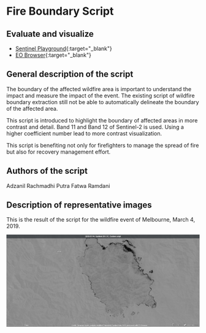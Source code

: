 # Fire Boundary Script

## Evaluate and visualize
 - [Sentinel Playground](https://apps.sentinel-hub.com/sentinel-playground/?source=S2&lat=-37.654266597292256&lng=146.74816131591797&zoom=13&preset=CUSTOM&layers=B01,B02,B03&maxcc=20&gain=1.0&gamma=1.0&time=2018-09-01%7C2019-03-04&atmFilter=&showDates=false&evalscript=ZnVuY3Rpb24gc2V0dXAoZGF0YVNvdXJjZSkgewogIHNldElucHV0Q29tcG9uZW50cyhbZGF0YVNvdXJjZS5CMTEsIGRhdGFTb3VyY2UuQjEyXSk7CiAgc2V0T3V0cHV0Q29tcG9uZW50Q291bnQoMSk7Cn0KCmxldCB2aXogPSBuZXcgSGlnaGxpZ2h0Q29tcHJlc3NWaXN1YWxpemVyU2luZ2xlKC0xLjAsIDEuMCk7CgpmdW5jdGlvbiBldmFsdWF0ZVBpeGVsKHNhbXBsZXMpIHsKICBsZXQgdmFsID0gOC41ICogKHNhbXBsZXNbMF0uQjEyIC0gc2FtcGxlc1swXS5CMTEpIC8gKHNhbXBsZXNbMF0uQjEyICsgc2FtcGxlc1swXS5CMTEgKyAwLjI1KTsgcmV0dXJuIHZpei5wcm9jZXNzKHZhbCk7Cn0%3D){:target="_blank"}    
 - [EO Browser](https://apps.sentinel-hub.com/eo-browser/?lat=-37.66174&lng=146.74456&zoom=13&time=2019-03-04&preset=CUSTOM&datasource=Sentinel-2%20L2A&layers=B01,B02,B03&evalscript=ZnVuY3Rpb24gc2V0dXAoZGF0YVNvdXJjZSkgewogIHNldElucHV0Q29tcG9uZW50cyhbZGF0YVNvdXJjZS5CMTEsIGRhdGFTb3VyY2UuQjEyXSk7CiAgc2V0T3V0cHV0Q29tcG9uZW50Q291bnQoMSk7Cn0KCmxldCB2aXogPSBuZXcgSGlnaGxpZ2h0Q29tcHJlc3NWaXN1YWxpemVyU2luZ2xlKC0xLjAsIDEuMCk7CgpmdW5jdGlvbiBldmFsdWF0ZVBpeGVsKHNhbXBsZXMpIHsKICBsZXQgdmFsID0gOC41ICogKHNhbXBsZXNbMF0uQjEyIC0gc2FtcGxlc1swXS5CMTEpIC8gKHNhbXBsZXNbMF0uQjEyICsgc2FtcGxlc1swXS5CMTEgKyAwLjI1KTsgcmV0dXJuIHZpei5wcm9jZXNzKHZhbCk7Cn0%3D){:target="_blank"} 


## General description of the script

The boundary of the affected wildfire area is important to understand the impact and measure the impact of the event. The existing script of wildfire boundary extraction still not be able to automatically delineate the boundary of the affected area.

This script is introduced to highlight the boundary of affected areas in more contrast and detail. Band 11 and Band 12 of Sentinel-2 is used. Using a higher coefficient number lead to more contrast visualization.

This script is benefiting not only for firefighters to manage the spread of fire but also for recovery management effort.

## Authors of the script

Adzanil Rachmadhi Putra
Fatwa Ramdani

## Description of representative images

This is the result of the script for the wildfire event of Melbourne, March 4, 2019.

![Fire boundary script example](fig/2019-03-04_Sentinel-2B_L1C_Fire_boundary_script.jpg)

